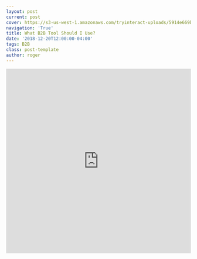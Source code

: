 ```yaml
---
layout: post
current: post
cover: https://s3-us-west-1.amazonaws.com/tryinteract-uploads/5914e669b15f610011a5d9e7/_c8276290-3699-11e7-acf4-41201c6d1b1b.jpg
navigation: 'True'
title: What B2B Tool Should I Use?
date: '2018-12-20T12:00:00-04:00'
tags: B2B
class: post-template
author: roger
---
```

<div class="interact_responsive_padding" style="padding:100% 0 0 0;position:relative;margin-bottom:5px;"><div class="interact_responsive_wrapper" style="height:100%;left:0;position:absolute;top:0;width:100%;"><iframe id="interactApp5c1d0e5db50474001396d55e" width="100%" height="100%" style="border:none;max-width:100%;margin:0;" allowTransparency="true" frameborder="0" src="https://quiz.tryinteract.com/#/5c1d0e5db50474001396d55e?method=iframe"></iframe></div></div>